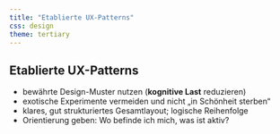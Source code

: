 ```yaml
---
title: "Etablierte UX-Patterns"
css: design
theme: tertiary
---
```

## Etablierte UX-Patterns

- bewährte Design-Muster nutzen (**kognitive Last** reduzieren)
- exotische Experimente vermeiden und nicht „in Schönheit sterben“
- klares, gut strukturiertes Gesamtlayout; logische Reihenfolge
- Orientierung geben: Wo befinde ich mich, was ist aktiv?

